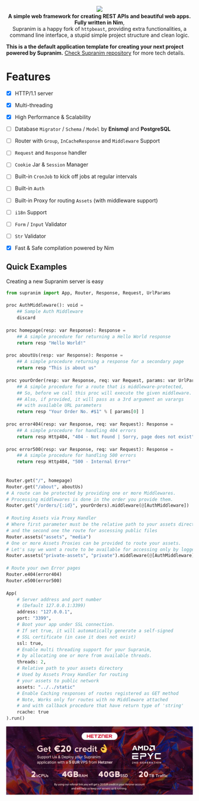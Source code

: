 <p align="center"><img src="/.github/supranim.png" width="180px"><br>
<strong>A simple web framework for creating REST APIs and beautiful web apps. Fully written in Nim</strong>,<br>Supranim is a happy fork of <code>httpbeast</code>, providing extra functionalities, a command line interface, a stupid simple project structure and clean logic.
</p>

**This is a the default application template for creating your next project powered by Supranim.** [Check Supranim repository](https://github.com/supranim/supranim) for more tech details.

# Features
- [x] HTTP/1.1 server
- [x] Multi-threading
- [x] High Performance & Scalability
- [ ] Database `Migrator` / `Schema` / `Model` by **Enismql** and **PostgreSQL**
- [ ] Router with `Group`, `InCacheResponse` and `Middleware` Support
- [ ] `Request` and `Response` handler
- [ ] `Cookie` Jar & `Session` Manager
- [ ] Built-in `CronJob` to kick off jobs at regular intervals
- [ ] Built-in `Auth`
- [ ] Built-in Proxy for routing `Assets` (with middleware support)
- [ ] `i18n` Support
- [ ] `Form` / `Input` Validator
- [ ] `Str` Validator
- [x] Fast & Safe compilation powered by Nim


## Quick Examples
Creating a new Supranim server is easy

```python
from supranim import App, Router, Response, Request, UrlParams

proc AuthMiddleware(): void =
    ## Sample Auth Middleware
    discard

proc homepage(resp: var Response): Response =
    ## A simple procedure for returning a Hello World response
    return resp "Hello World!"

proc aboutUs(resp: var Response): Response =
    ## A simple procedure returning a response for a secondary page
    return resp "This is about us"

proc yourOrder(resp: var Response, req: var Request, params: var UrlParams): Response =
    ## A simple procedure for a route that is middleware-protected,
    ## So, before we call this proc will execute the given middleware.
    ## Also, if provided, it will pass as a 3rd argument an varargs
    ## with available URL parameters
    return resp "Your Order No. #$1" % [ params[0] ]

proc error404(resp: var Response, req: var Request): Response =
    ## A simple procedure for handling 404 errors
    return resp Http404, "404 - Not Found | Sorry, page does not exist"

proc error500(resp: var Response, req: var Request): Response =
    ## A simple procedure for handling 500 errors
    return resp Http404, "500 - Internal Error"


Router.get("/", homepage)
Router.get("/about", aboutUs)
# A route can be protected by providing one or more Middlewares.
# Processing middlewares is done in the order you provide them.
Router.get("/orders/{:id}", yourOrders).middleware(@[AuthMiddleware])

# Routing Assets via Proxy Handler
# Where first parameter must be the relative path to your assets directory,
# and the second one the route for ascessing public files
Router.assets("assets", "media")
# One or more Assets Proxies can be provided to route your assets.
# Let's say we want a route to be available for accessing only by logged in users
Router.assets("private-assets", "private").middleware(@[AuthMiddleware])

# Route your own Error pages
Router.e404(error404)
Router.e500(error500)

App(
    # Server address and port number
    # (Default 127.0.0.1:3399)
    address: "127.0.0.1",
    port: "3399",
    # Boot your app under SSL connection.
    # If set true, it will automatically generate a self-signed
    # SSL certificate (in case it does not exist)
    ssl: true,
    # Enable multi threading support for your Supranim,
    # by allocating one or more from available threads.
    threads: 2,
    # Relative path to your assets directory
    # Used by Assets Proxy Handler for routing
    # your assets to public network
    assets: "../../static"
    # Enable Caching responses of routes registered as GET method
    # Note, Works only for routes with no Middleware attached
    # and with callback procedure that have return type of 'string'
    rcache: true
).run()

```

<a href="https://hetzner.cloud/?ref=Hm0mYGM9NxZ4"><img src="/.github/support.png" width="640px"></a>

